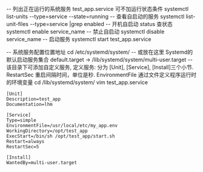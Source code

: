 -- 列出正在运行的系统服务 test_app.service 可不加运行状态条件
systemctl list-units --type=service --state=running
-- 查看自启动的服务
systemctl list-unit-files --type=service |grep enabled
-- 开机自启动 status 查状态
systemctl enable  service_name
-- 禁止自启动
systemctl disable  service_name
-- 启动服务
systemctl start test_app.service

-- 系统服务配置位置地址
cd /etc/systemd/system/
-- 或放在这里 Systemd的默认启动服务集合
default.target -> /lib/systemd/system/multi-user.target
-- 该目录下可添加自定义服务, 定义服务: 分为 [Unit], [Service], [Install]三个小节. RestartSec 重启间隔时间，单位是秒. EnvironmentFile 通过文件定义程序运行时的环境变量
cd /lib/systemd/system/
vim test_app.service
```aidl
[Unit]
Description=test_app
Documentation=lhm

[Service]
Type=simple
EnvironmentFile=/usr/local/etc/my_app.env
WorkingDirectory=/opt/test_app
ExecStart=/bin/sh /opt/test_app/start.sh
Restart=always
RestartSec=5

[Install]
WantedBy=multi-user.target
```
